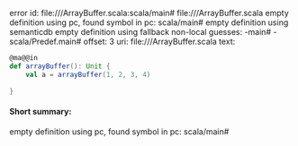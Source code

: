 error id: file://<WORKSPACE>/ArrayBuffer.scala:scala/main#
file://<WORKSPACE>/ArrayBuffer.scala
empty definition using pc, found symbol in pc: scala/main#
empty definition using semanticdb
empty definition using fallback
non-local guesses:
	 -main#
	 -scala/Predef.main#
offset: 3
uri: file://<WORKSPACE>/ArrayBuffer.scala
text:
```scala
@ma@@in
def arrayBuffer(): Unit {
    val a = arrayBuffer(1, 2, 3, 4)
    
}
```


#### Short summary: 

empty definition using pc, found symbol in pc: scala/main#